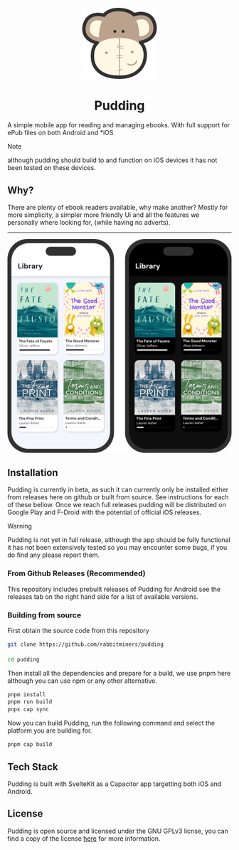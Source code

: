 <p align="center">
<img style="width: 12em;" src="assets/logo.png" alt="dog"/>
<h1 align="center"> Pudding </h1>
</p>

A simple mobile app for reading and managing ebooks. With full support for ePub files on both Android and *iOS

> [!NOTE] 
> although pudding should build to and function on iOS devices it has not been tested on these devices.

## Why?

There are plenty of ebook readers available, why make another? Mostly for more simplicity, a simpler more friendly Ui and all the features we personally where looking for, (while having no adverts).

---

![Phones](./display/phones.png)

## Installation

Pudding is currently in beta, as such it can currently only be installed either from releases here on github or built from source. See instructions for each of these bellow. Once we reach full releases pudding will be distributed on Google Play and F-Droid with the potential of official iOS releases.

> [!WARNING]
> Pudding is not yet in full release, although the app should be fully functional it has not been extensively tested so you may encounter some bugs, if you do find any please report them.

### From Github Releases (Recommended)

This repository includes prebuilt releases of Pudding for Android see the releases tab on the right hand side for a list of available versions.

### Building from source

First obtain the source code from this repository

```bash
git clone https://github.com/rabbitminers/pudding

cd pudding
```

Then install all the dependencies and prepare for a build, we use pnpm here although you can use npm or any other alternative.


```bash
pnpm install
pnpm run build
pnpx cap sync

```

Now you can build Pudding, run the following command and select the platform you are building for.

```bash
pnpm cap build
```

## Tech Stack

Pudding is built with SvelteKit as a Capacitor app targetting both iOS and Android. 

## License

Pudding is open source and licensed under the GNU GPLv3 licnse, you can find a copy of the license [here](./LICENSE) for more information.
